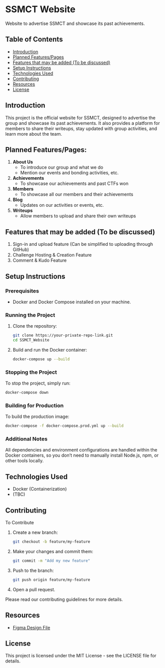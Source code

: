 
# SSMCT Website
Website to advertise SSMCT and showcase its past achievements.

## Table of Contents
- [Introduction](#introduction)
- [Planned Features/Pages](#planned-featurespages)
- [Features that may be added (To be discussed)](#features-that-may-be-added-to-be-discussed)
- [Setup Instructions](#setup-instructions)
- [Technologies Used](#technologies-used)
- [Contributing](#contributing)
- [Resources](#resources)
- [License](#license)

## Introduction
This project is the official website for SSMCT, designed to advertise the group and showcase its past achievements. It also provides a platform for members to share their writeups, stay updated with group activities, and learn more about the team.

## Planned Features/Pages:
1. **About Us**
   - To introduce our group and what we do
   - Mention our events and bonding activities, etc.
2. **Achievements**
   - To showcase our achievements and past CTFs won
3. **Members**
   - To showcase all our members and their achievements
4. **Blog**
   - Updates on our activities or events, etc.
5. **Writeups**
   - Allow members to upload and share their own writeups

## Features that may be added (To be discussed)
1. Sign-in and upload feature (Can be simplified to uploading through GitHub)
2. Challenge Hosting & Creation Feature
3. Comment & Kudo Feature

## Setup Instructions
### Prerequisites
- Docker and Docker Compose installed on your machine.

### Running the Project
1. Clone the repository:
   ```bash
   git clone https://your-private-repo-link.git
   cd SSMCT_Website
   ```

2. Build and run the Docker container:
   ```bash
   docker-compose up --build
   ```



### Stopping the Project
To stop the project, simply run:
```bash
docker-compose down
```

### Building for Production
To build the production image:
```bash
docker-compose -f docker-compose.prod.yml up --build
```

### Additional Notes
All dependencies and environment configurations are handled within the Docker containers, so you don’t need to manually install Node.js, npm, or other tools locally.

## Technologies Used
- Docker (Containerization)
- (TBC)

## Contributing
To Contribute

1. Create a new branch:
   ```bash
   git checkout -b feature/my-feature
   ```
2. Make your changes and commit them:
   ```bash
   git commit -m "Add my new feature"
   ```
3. Push to the branch:
   ```bash
   git push origin feature/my-feature
   ```
4. Open a pull request.

Please read our contributing guidelines for more details.

## Resources
- [Figma Design File](https://www.figma.com/design/gnKPvEwhRAPhjQFijYbkPj/SSMCT-Website?node-id=0-1&t=qZfgYigqbIHiDeh9-1)

## License
This project is licensed under the MIT License - see the LICENSE file for details.
